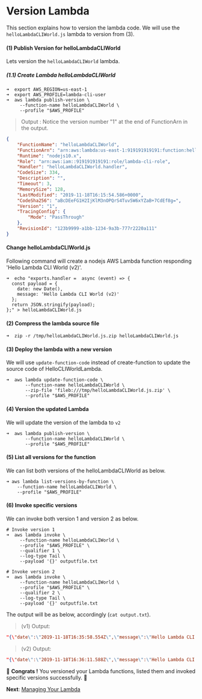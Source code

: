 # Version Lambda

This section explains how to version the lambda code. We will use the `helloLambdaCLIWorld.js` lambda to version from (3).

#### (1) Publish Version for helloLambdaCLIWorld
Lets version the `helloLambdaCLIWorld` lambda.
 
##### (1.1) Create Lambda helloLambdaCLIWorld
```shell script
➜  export AWS_REGION=us-east-1
➜  export AWS_PROFILE=lambda-cli-user
➜  aws lambda publish-version \
     --function-name helloLambdaCLIWorld \
     --profile "$AWS_PROFILE"
```
> Output : Notice the version number "1" at the end of FunctionArn in the output.
 
```json
{
    "FunctionName": "helloLambdaCLIWorld",
    "FunctionArn": "arn:aws:lambda:us-east-1:919191919191:function:helloLambdaCLIWorld:1",
    "Runtime": "nodejs10.x",
    "Role": "arn:aws:iam::919191919191:role/lambda-cli-role",
    "Handler": "helloLambdaCLIWorld.handler",
    "CodeSize": 334,
    "Description": "",
    "Timeout": 3,
    "MemorySize": 128,
    "LastModified": "2019-11-18T16:15:54.586+0000",
    "CodeSha256": "aBcDEeFG1H2IjKlM3nOPQrS4Tuv5W6xYZaB+7CdEf8g=",
    "Version": "1",
    "TracingConfig": {
        "Mode": "PassThrough"
    },
    "RevisionId": "123b9999-a1bb-1234-9a3b-777r2220a111"
}
```

#### Change helloLambdaCLIWorld.js
Following command will create a nodejs AWS Lambda function responding 'Hello Lambda CLI World (v2)'.

```shell script
➜  echo "exports.handler =  async (event) => {
  const payload = {
    date: new Date(),
    message: 'Hello Lambda CLI World (v2)'
  };
  return JSON.stringify(payload);
};" > helloLambdaCLIWorld.js
```

#### (2) Compress the lambda source file 
```shell script
➜  zip -r /tmp/helloLambdaCLIWorld.js.zip helloLambdaCLIWorld.js
```

#### (3) Deploy the lambda with a new version
We will use `update-function-code` instead of create-function to update the source code of HelloCLIWorldLambda.

```shell script
➜  aws lambda update-function-code \
       --function-name helloLambdaCLIWorld \
       --zip-file 'fileb:///tmp/helloLambdaCLIWorld.js.zip' \
       --profile "$AWS_PROFILE"
``` 

#### (4) Version the updated Lambda
We will update the version of the lambda to `v2`

```shell script
➜  aws lambda publish-version \
       --function-name helloLambdaCLIWorld \
       --profile "$AWS_PROFILE"
``` 

#### (5) List all versions for the function
We can list both versions of the helloLambdaCLIWorld as below.

```shell script
➜ aws lambda list-versions-by-function \
    --function-name helloLambdaCLIWorld \
    --profile "$AWS_PROFILE"
```

#### (6) Invoke specific versions

We can invoke both version 1 and version 2 as below.

```shell script
# Invoke version 1
➜  aws lambda invoke \
     --function-name helloLambdaCLIWorld \
     --profile "$AWS_PROFILE" \
     --qualifier 1 \
     --log-type Tail \
     --payload '{}' outputfile.txt

# Invoke version 2
➜  aws lambda invoke \
     --function-name helloLambdaCLIWorld \
     --profile "$AWS_PROFILE" \
     --qualifier 2 \
     --log-type Tail \
     --payload '{}' outputfile.txt
```

The output will be as below, accordingly (`cat output.txt`).

> (v1) Output:
```json
"{\"date\":\"2019-11-18T16:35:58.554Z\",\"message\":\"Hello Lambda CLI World\"}"%
```

> (v2) Output:
```json
"{\"date\":\"2019-11-18T16:36:11.588Z\",\"message\":\"Hello Lambda CLI World (v2)\"}"%
```

🏁 **Congrats !** You versioned your Lambda functions, listed them and invoked specific versions successfully. 🏁

**Next**: [Managing Your Lambda](09-managing-lambda.md)

